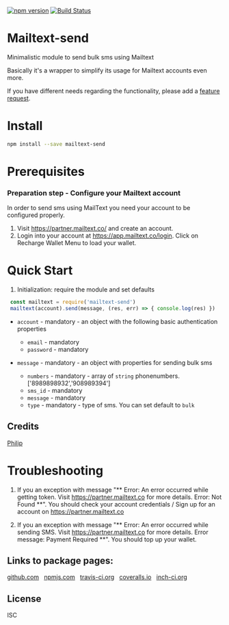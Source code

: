 [![npm version](https://badge.fury.io/js/mailtext-send.svg)](http://badge.fury.io/js/mailtext-send)
[![Build Status](https://travis-ci.org/sarfophil/mailtext-sdk.svg)](https://travis-ci.org/sarfophil/mailtext-send)

# Mailtext-send
Minimalistic module to send bulk sms using Mailtext

Basically it's a wrapper to simplify its usage for Mailtext accounts even more.

If you have different needs regarding the functionality, please add a [feature request](https://github.com/sarfophil/mailtext-send/issues).

# Install

```bash
npm install --save mailtext-send
```

# Prerequisites
### Preparation step - Configure your Mailtext account
In order to send sms using MailText you need your account to be configured properly.

1) Visit https://partner.mailtext.co/ and create an account.
2) Login into your account at https://app.mailtext.co/login. Click on Recharge Wallet Menu to load your wallet.


# Quick Start
1) Initialization: require the module and set defaults
```js
 const mailtext = require('mailtext-send')
 mailtext(account).send(message, (res, err) => { console.log(res) })
```
- `account` - mandatory - an object with the following basic authentication properties
    - `email` - mandatory
    - `password` - mandatory
    
- `message` - mandatory - an object with properties for sending bulk sms
    - `numbers` - mandatory - array of `string` phonenumbers. ['8989898932','908989394']
    - `sms_id` - mandatory 
    -  `message` - mandatory
    -  `type` - mandatory - type of sms. You can set default to `bulk`

## Credits
[Philip](https://github.com/sarfophil/)

# Troubleshooting
1) If you an exception with message "** Error: An error occurred while getting token. Visit https://partner.mailtext.co for more details. Error: Not Found
 **". You should check your account credentials / Sign up for an account on https://partner.mailtext.co

2) If you an exception with message "** Error: An error occurred while sending SMS. Visit https://partner.mailtext.co for more details. Error message: Payment Required
    **". You should top up your wallet.

## Links to package pages:
[github.com](https://github.com/sarfophil/mail-send) &nbsp; [npmjs.com](https://www.npmjs.com/package/mailtext-send) &nbsp; [travis-ci.org](https://travis-ci.org/sarfophil/mailtext-send) &nbsp; [coveralls.io](https://coveralls.io/github/sarfophil/mailtext-send) &nbsp; [inch-ci.org](https://inch-ci.org/github/sarfophil/mailtext-send)


## License

ISC
